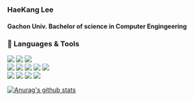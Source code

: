 ### HaeKang Lee

#### Gachon Univ. Bachelor of science in Computer Engingeering

### 🌱 Languages & Tools  
  
<img src="https://img.shields.io/badge/Python-3766AB?style=flat-square&logo=Python&logoColor=white"/></a>
<img src="https://img.shields.io/badge/SQL-003B57?style=flat-square&logo=MySQL&logoColor=white"/></a>
<img src="https://img.shields.io/badge/R-00A4DC?style=flat-square&logo=R&logoColor=white"/></a>  
<img src="https://img.shields.io/badge/Tensorflow-FF6F00?style=flat-square&logo=Tensorflow&logoColor=white"/></a>
<img src="https://img.shields.io/badge/keras-D00000?style=flat-square&logo=Keras&logoColor=white"/></a>
<img src="https://img.shields.io/badge/Scikit_learn-428813?style=flat-square&logo=scikit-learn&logoColor=white"/></a>
<img src="https://img.shields.io/badge/Pandas-150458?style=flat-square&logo=pandas&logoColor=white"/></a>
<img src="https://img.shields.io/badge/Numpy-013243?style=flat-square&logo=NumPy&logoColor=white"/></a>   
<img src="https://img.shields.io/badge/Anaconda-44A833?style=flat-square&logo=Anaconda&logoColor=white"/></a>
<img src="https://img.shields.io/badge/Jupyter-F37626?style=flat-square&logo=Jupyter&logoColor=white"/></a>
<img src="https://img.shields.io/badge/Tableau-AA00FF?style=flat-square&logo=Tableau&logoColor=white"/></a>
<img src="https://img.shields.io/badge/GitHub-181717?style=flat-square&logo=GitHub&logoColor=white"/></a>

[![Anurag's github stats](https://github-readme-stats.vercel.app/api?username=hk1486)](https://github.com/anuraghazra/github-readme-stats)

<!--
**hk1486/hk1486** is a ✨ _special_ ✨ repository because its `README.md` (this file) appears on your GitHub profile.

Here are some ideas to get you started:

- 🔭 I’m currently working on ...
- 🌱 I’m currently learning ...
- 👯 I’m looking to collaborate on ...
- 🤔 I’m looking for help with ...
- 💬 Ask me about ...
- 📫 How to reach me: ...
- 😄 Pronouns: ...
- ⚡ Fun fact: ...
-->
